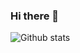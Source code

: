 ### Hi there 👋

![Github stats](https://github-readme-stats.vercel.app/api?username=uclort&show_icons=true&theme=dracula)
